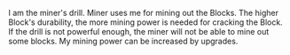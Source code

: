 I am the miner's drill. Miner uses me for mining out the Blocks. The higher Block's durability, the more mining power is needed for cracking the Block. If the drill is not powerful enough, the miner will not be able to mine out some blocks. My mining power can be increased by upgrades.   